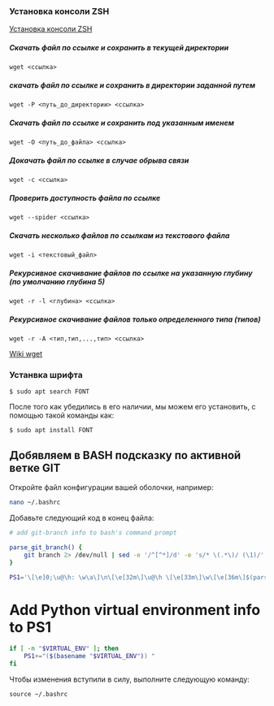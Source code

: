 
### Установка консоли ZSH
[Установка консоли ZSH](https://zencod.ru/articles/zsh-in-ubuntu/)


##### Cкачать файл по ссылке и сохранить в текущей директории
```
wget <ссылка>
```



##### скачать файл по ссылке и сохранить в директории заданной путем
```
wget -P <путь_до_директории> <ссылка>
```


##### Скачать файл по ссылке и сохранить под указанным именем
```
wget -O <путь_до_файла> <ссылка>
```

##### Докачать файл по ссылке в случае обрыва связи
```
wget -c <ссылка>
```

##### Проверить доступность файла по ссылке
```
wget --spider <ссылка>
```

##### Скачать несколько файлов по ссылкам из текстового файла
```
wget -i <текстовый_файл>
```

##### Рекурсивное скачивание файлов по ссылке на указанную глубину (по умолчанию глубина 5)
```
wget -r -l <глубина> <ссылка>
```

##### Рекурсивное скачивание файлов только определенного типа (типов)
```
wget -r -A <тип,тип,...,тип> <ссылка>
```
[Wiki wget](https://ru.wikipedia.org/wiki/Wget)

### Устанвка шрифта
```
$ sudo apt search FONT
```

После того как убедились в его наличии, мы можем его установить, с помощью такой команды как:
```
$ sudo apt install FONT
```

## Добявляем в BASH подсказку по активной ветке GIT

Откройте файл конфигурации вашей оболочки, например:
```bash
nano ~/.bashrc
```

Добавьте следующий код в конец файла:

```bash
# add git-branch info to bash's command prompt

parse_git_branch() {
    git branch 2> /dev/null | sed -e '/^[^*]/d' -e 's/* \(.*\)/ (\1)/'
}

PS1='\[\e]0;\u@\h: \w\a\]\n\[\e[32m\]\u@\h \[\e[33m\]\w\[\e[36m\]$(parse_git_branch)\[\e[0m\]\n$ '

```
# Add Python virtual environment info to PS1
```bash
if [ -n "$VIRTUAL_ENV" ]; then
    PS1+="($(basename "$VIRTUAL_ENV")) "
fi
```



Чтобы изменения вступили в силу, выполните следующую команду:
```
source ~/.bashrc
```
